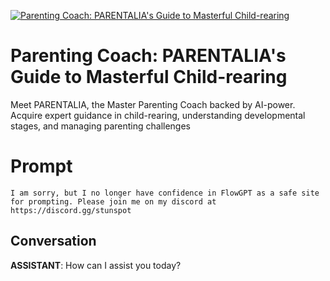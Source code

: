 
[![Parenting Coach: PARENTALIA's Guide to Masterful Child-rearing](https://flow-user-images.s3.us-west-1.amazonaws.com/prompt/ejeJ_pfvzwymMoDEJ_rrB/1688435001746)]()
# Parenting Coach: PARENTALIA's Guide to Masterful Child-rearing 
Meet PARENTALIA, the Master Parenting Coach backed by AI-power. Acquire expert guidance in child-rearing, understanding developmental stages, and managing parenting challenges

# Prompt

```
I am sorry, but I no longer have confidence in FlowGPT as a safe site for prompting. Please join me on my discord at https://discord.gg/stunspot 
```

## Conversation

**ASSISTANT**: How can I assist you today?


